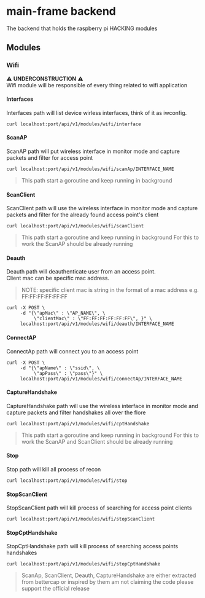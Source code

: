 # main-frame backend
The backend that holds the raspberry pi HACKING modules

## Modules

### Wifi
:warning: __UNDERCONSTRUCTION__ :warning:\
Wifi module will be responsible of every thing related to wifi application 

#### Interfaces
Interfaces path will list device wirless interfaces, think of it as iwconfig.
```console
curl localhost:port/api/v1/modules/wifi/interface
```

#### ScanAP
ScanAP path will put wireless interface in monitor mode and capture packets and filter for access point 
```console
curl localhost:port/api/v1/modules/wifi/scanAp/INTERFACE_NAME
```
>This path start a goroutine and keep running in background

#### ScanClient
ScanClient path will use the wireless interface in monitor mode and capture packets and filter for the already found access point's client 
```console
curl localhost:port/api/v1/modules/wifi/scanClient
```
>This path start a goroutine and keep running in background
>For this to work the ScanAP should be already running

#### Deauth
Deauth path will deauthenticate user from an access point.\
Client mac can be specific mac address.
>NOTE: specific client mac is string in the format of a mac address e.g. FF:FF:FF:FF:FF:FF

```console
curl -X POST \
     -d "{\"apMac\" : \"AP_NAME\", \
          \"clientMac\" : \"FF:FF:FF:FF:FF:FF\", }" \
     localhost:port/api/v1/modules/wifi/deauth/INTERFACE_NAME
```

#### ConnectAP
ConnectAp path will connect you to an access point
```console
curl -X POST \
     -d "{\"apName\" : \"ssid\", \
          \"apPass\" : \"pass\"}" \
     localhost:port/api/v1/modules/wifi/connectAp/INTERFACE_NAME
```

#### CaptureHandshake
CaptureHandshake path will use the wireless interface in monitor mode and capture packets and filter handshakes all over the flore
```console
curl localhost:port/api/v1/modules/wifi/cptHandshake
```
>This path start a goroutine and keep running in background
>For this to work the ScanAP and ScanClient should be already running

#### Stop
Stop path will kill all process of recon
```console
curl localhost:port/api/v1/modules/wifi/stop
```

#### StopScanClient
StopScanClient path will kill process of searching for access point clients 
```console
curl localhost:port/api/v1/modules/wifi/stopScanClient
```

#### StopCptHandshake
StopCptHandshake path will kill process of searching access points handshakes 
```console
curl localhost:port/api/v1/modules/wifi/stopCptHandshake
```

>ScanAp, ScanClient, Deauth, CaptureHandshake are either extracted from bettercap or inspired by them am not claiming the code please support the official release 
